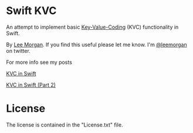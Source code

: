Swift KVC
=====
An attempt to implement basic [Key-Value-Coding](https://developer.apple.com/library/mac/documentation/Cocoa/Conceptual/KeyValueCoding/Articles/KeyValueCoding.html) (KVC) functionality in Swift.

By [Lee Morgan](http://shiftybit.net). If you find this useful please let me know. I'm [@leemorgan](https://twitter.com/leemorgan) on twitter.

For more info see my posts

[KVC in Swift](http://blog.shiftybit.net/kvc-in-swift)

[KVC in Swift (Part 2)](http://blog.shiftybit.net/kvc-in-swift-part-2)


License
=======
The license is contained in the "License.txt" file.

